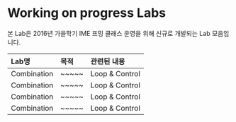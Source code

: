 # Working on progress Labs
본 Lab은 2016년 가을학기 IME 프밍 클래스 운영을 위해 신규로 개발되는 Lab 모음입니다.

| Lab명       | 목적 | 관련된 내용 |
|:------------|:-----|:------------|
| Combination |    ~~~~~  | Loop & Control             |
| Combination |    ~~~~~  | Loop & Control             |
| Combination |    ~~~~~  | Loop & Control             |
| Combination |    ~~~~~  | Loop & Control             |
